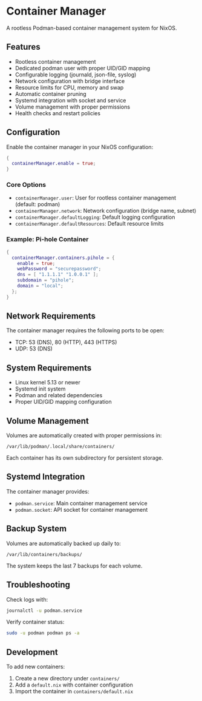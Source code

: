 # Container Manager

A rootless Podman-based container management system for NixOS.

## Features

- Rootless container management
- Dedicated podman user with proper UID/GID mapping
- Configurable logging (journald, json-file, syslog)
- Network configuration with bridge interface
- Resource limits for CPU, memory and swap
- Automatic container pruning
- Systemd integration with socket and service
- Volume management with proper permissions
- Health checks and restart policies

## Configuration

Enable the container manager in your NixOS configuration:

```nix
{
  containerManager.enable = true;
}
```

### Core Options

- `containerManager.user`: User for rootless container management (default: podman)
- `containerManager.network`: Network configuration (bridge name, subnet)
- `containerManager.defaultLogging`: Default logging configuration
- `containerManager.defaultResources`: Default resource limits

### Example: Pi-hole Container

```nix
{
  containerManager.containers.pihole = {
    enable = true;
    webPassword = "securepassword";
    dns = [ "1.1.1.1" "1.0.0.1" ];
    subdomain = "pihole";
    domain = "local";
  };
}
```

## Network Requirements

The container manager requires the following ports to be open:

- TCP: 53 (DNS), 80 (HTTP), 443 (HTTPS)
- UDP: 53 (DNS)

## System Requirements

- Linux kernel 5.13 or newer
- Systemd init system
- Podman and related dependencies
- Proper UID/GID mapping configuration

## Volume Management

Volumes are automatically created with proper permissions in:

```
/var/lib/podman/.local/share/containers/
```

Each container has its own subdirectory for persistent storage.

## Systemd Integration

The container manager provides:

- `podman.service`: Main container management service
- `podman.socket`: API socket for container management

## Backup System

Volumes are automatically backed up daily to:

```
/var/lib/containers/backups/
```

The system keeps the last 7 backups for each volume.

## Troubleshooting

Check logs with:

```bash
journalctl -u podman.service
```

Verify container status:

```bash
sudo -u podman podman ps -a
```

## Development

To add new containers:

1. Create a new directory under `containers/`
2. Add a `default.nix` with container configuration
3. Import the container in `containers/default.nix`
